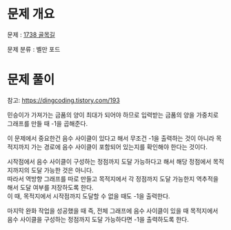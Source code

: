 # 문제 개요

문제 : [1738 골목길](https://www.acmicpc.net/problem/1738)

문제 분류 : 벨만 포드

# 문제 풀이

참고: https://dingcoding.tistory.com/193

민승이가 가져가는 금품의 양이 최대가 되어야 하므로 입력받는 금품의 양을 가중치로 그래프를 만들 때 -1을 곱해준다.

이 문제에서 중요한건 음수 사이클이 있다고 해서 무조건 -1을 출력하는 것이 아니라 목적지까지 가는 경로에 음수 사이클이 포함되어 있는지를 확인해야 한다는 것이다.

시작점에서 음수 사이클이 구성하는 정점까지 도달 가능하다고 해서 해당 정점에서 목적지까지의 도달 가능한 것은 아니다.  
따라서 역방향 그래프를 따로 만들고 목적지에서 각 정점까지 도달 가능한지 역추적을 해서 도달 여부를 저장하도록 한다.  
이 때, 목적지에서 시작점까지 도달할 수 없을 때도 -1을 출력한다.

마지막 완화 작업을 성공했을 때 즉, 전체 그래프에 음수 사이클이 있을 때 목적지에서 음수 사이클을 구성하는 정점까지 도달 가능하다면 -1을 출력하도록 한다.
